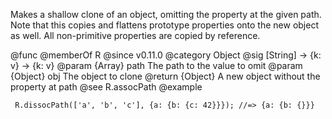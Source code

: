 Makes a shallow clone of an object, omitting the property at the given path.
Note that this copies and flattens prototype properties onto the new object
as well. All non-primitive properties are copied by reference.

@func
@memberOf R
@since v0.11.0
@category Object
@sig [String] -> {k: v} -> {k: v}
@param {Array} path The path to the value to omit
@param {Object} obj The object to clone
@return {Object} A new object without the property at path
@see R.assocPath
@example

     R.dissocPath(['a', 'b', 'c'], {a: {b: {c: 42}}}); //=> {a: {b: {}}}
